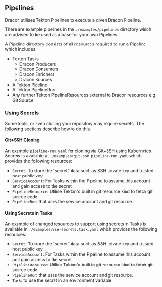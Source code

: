 ## Pipelines

Dracon utilises [Tekton Pipelines](https://tekton.dev/) to execute a given Dracon Pipeline.

There are example pipelines in the `./examples/pipelines` directory which are advised to be used as a base for your own Pipelines.

A Pipeline directory consists of all resources required to run a Pipeline which includes:
 - Tekton Tasks
   - Dracon Producers
   - Dracon Consumers
   - Dracon Enrichers
   - Dracon Sources
 - A Tekton Pipeline
 - A Tekton PipelineRun
 - Any further Tekton PipelineResources external to Dracon resources e.g. Git Source


### Using Secrets
Some tools, or even cloning your repository may require secrets. The following sections describe how to do this.

#### Git+SSH Cloning

An example `pipeline-run.yaml` for cloning via Git+SSH using Kubernetes Secrets is available at `./examples/git-ssh.pipeline-run.yaml` which provides the following resources:
 - `Secret`: To store the "secret" data such as SSH private key and trusted host public key
 - `ServiceAccount`: For Tasks within the Pipeline to assume this account and gain access to the secret
 - `PipelineResource`: Utilise Tekton's built in git resource kind to fetch git source code
 - `PipelineRun`: that uses the service account and git resource.


#### Using Secrets in Tasks

An example of changed resources to support using secrets in Tasks is available in `./examples/use-secrets.task.yaml` which provides the following resources:
 - `Secret`: To store the "secret" data such as SSH private key and trusted host public key
 - `ServiceAccount`: For Tasks within the Pipeline to assume this account and gain access to the secret
 - `PipelineResource`: Utilise Tekton's built in git resource kind to fetch git source code
 - `PipelineRun`: that uses the service account and git resource.
 - `Task`: to use the secret in an environment variable.
